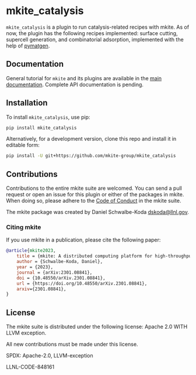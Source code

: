 # mkite_catalysis

`mkite_catalysis` is a plugin to run catalysis-related recipes with mkite. 
As of now, the plugin has the following recipes implemented: surface cutting, supercell generation, and combinatorial adsorption, implemented with the help of [pymatgen](https://github.com/materialsproject/pymatgen).

## Documentation

General tutorial for `mkite` and its plugins are available in the [main documentation](https://www.mkite.org).
Complete API documentation is pending.

## Installation

To install `mkite_catalysis`, use pip:

```bash
pip install mkite_catalysis
```

Alternatively, for a development version, clone this repo and install it in editable form:

```bash
pip install -U git+https://github.com/mkite-group/mkite_catalysis
```

## Contributions

Contributions to the entire mkite suite are welcomed.
You can send a pull request or open an issue for this plugin or either of the packages in mkite.
When doing so, please adhere to the [Code of Conduct](CODE_OF_CONDUCT.md) in the mkite suite.

The mkite package was created by Daniel Schwalbe-Koda <dskoda@llnl.gov>.

### Citing mkite

If you use mkite in a publication, please cite the following paper:

```bibtex
@article{mkite2023,
    title = {mkite: A distributed computing platform for high-throughput materials simulations},
    author = {Schwalbe-Koda, Daniel},
    year = {2023},
    journal = {arXiv:2301.08841},
    doi = {10.48550/arXiv.2301.08841},
    url = {https://doi.org/10.48550/arXiv.2301.08841},
    arxiv={2301.08841},
}
```

## License

The mkite suite is distributed under the following license: Apache 2.0 WITH LLVM exception.

All new contributions must be made under this license.

SPDX: Apache-2.0, LLVM-exception

LLNL-CODE-848161
